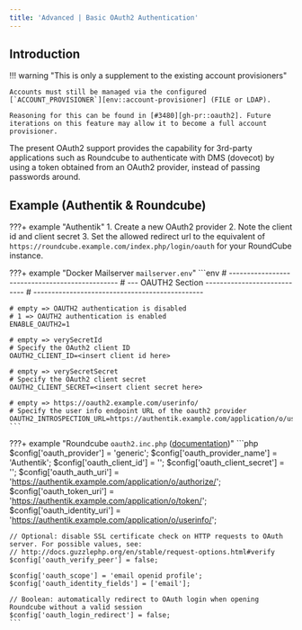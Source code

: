 ```yaml
---
title: 'Advanced | Basic OAuth2 Authentication'
---
```


## Introduction

!!! warning "This is only a supplement to the existing account provisioners"

    Accounts must still be managed via the configured [`ACCOUNT_PROVISIONER`][env::account-provisioner] (FILE or LDAP).

    Reasoning for this can be found in [#3480][gh-pr::oauth2]. Future iterations on this feature may allow it to become a full account provisioner.

[gh-pr::oauth2]: https://github.com/docker-mailserver/docker-mailserver/pull/3480
[env::account-provisioner]: ../environment.md#account_provisioner

The present OAuth2 support provides the capability for 3rd-party applications such as Roundcube to authenticate with DMS (dovecot) by using a token obtained from an OAuth2 provider, instead of passing passwords around.

## Example (Authentik & Roundcube)

???+ example "Authentik"
    1. Create a new OAuth2 provider
    2. Note the client id and client secret
    3. Set the allowed redirect url to the equivalent of `https://roundcube.example.com/index.php/login/oauth` for your RoundCube instance.

???+ example "Docker Mailserver `mailserver.env`"
    ```env
    # -----------------------------------------------
    # --- OAUTH2 Section ----------------------------
    # -----------------------------------------------

    # empty => OAUTH2 authentication is disabled
    # 1 => OAUTH2 authentication is enabled
    ENABLE_OAUTH2=1

    # empty => verySecretId
    # Specify the OAuth2 client ID
    OAUTH2_CLIENT_ID=<insert client id here>

    # empty => verySecretSecret
    # Specify the OAuth2 client secret
    OAUTH2_CLIENT_SECRET=<insert client secret here>

    # empty => https://oauth2.example.com/userinfo/
    # Specify the user info endpoint URL of the oauth2 provider
    OAUTH2_INTROSPECTION_URL=https://authentik.example.com/application/o/userinfo/
    ```

???+ example "Roundcube `oauth2.inc.php` ([documentation](https://github.com/roundcube/roundcubemail/wiki/Configuration))"
    ```php
    $config['oauth_provider'] = 'generic';
    $config['oauth_provider_name'] = 'Authentik';
    $config['oauth_client_id'] = '<insert client id here>';
    $config['oauth_client_secret'] = '<insert client secret here>';
    $config['oauth_auth_uri'] = 'https://authentik.example.com/application/o/authorize/';
    $config['oauth_token_uri'] = 'https://authentik.example.com/application/o/token/';
    $config['oauth_identity_uri'] = 'https://authentik.example.com/application/o/userinfo/';

    // Optional: disable SSL certificate check on HTTP requests to OAuth server. For possible values, see:
    // http://docs.guzzlephp.org/en/stable/request-options.html#verify
    $config['oauth_verify_peer'] = false;

    $config['oauth_scope'] = 'email openid profile';
    $config['oauth_identity_fields'] = ['email'];

    // Boolean: automatically redirect to OAuth login when opening Roundcube without a valid session
    $config['oauth_login_redirect'] = false;
    ```
